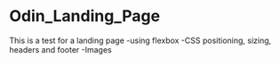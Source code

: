 # Odin_Landing_Page
This is a test for a landing page 
-using flexbox 
-CSS positioning, sizing, headers and footer 
-Images